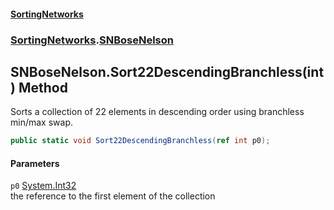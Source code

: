 #### [SortingNetworks](./index.md 'index')
### [SortingNetworks](./SortingNetworks.md 'SortingNetworks').[SNBoseNelson](./SortingNetworks-SNBoseNelson.md 'SortingNetworks.SNBoseNelson')
## SNBoseNelson.Sort22DescendingBranchless(int) Method
Sorts a collection of 22 elements in descending order using branchless min/max swap.  
```csharp
public static void Sort22DescendingBranchless(ref int p0);
```
#### Parameters
<a name='SortingNetworks-SNBoseNelson-Sort22DescendingBranchless(int)-p0'></a>
`p0` [System.Int32](https://docs.microsoft.com/en-us/dotnet/api/System.Int32 'System.Int32')  
the reference to the first element of the collection  
  
